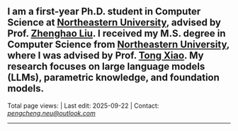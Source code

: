 I am a first-year Ph.D. student in Computer Science at [Northeastern University](https://neu.edu.cn/), advised by Prof. [Zhenghao Liu](http://faculty.neu.edu.cn/liuzhenghao/zh_CN/index.htm). I received my M.S. degree in Computer Science from [Northeastern University](https://neu.edu.cn/), where I was advised by Prof. [Tong Xiao](http://team.neu.edu.cn/NEUNLPLab/zh_CN/article/411756/content/2225.htm). My research focuses on large language models (LLMs), parametric knowledge, and foundation models.
---

<script async src="//busuanzi.ibruce.info/busuanzi/2.3/busuanzi.pure.mini.js"></script>
<!-- <script src="/assets/js/ip.js"></script> -->
<span id="busuanzi_container_site_pv">Total page views: <span id="busuanzi_value_site_pv"></span></span> \| Last edit: 2025-09-22 \| Contact: [*pengcheng.neu@outlook.com*](mailto://pengcheng.neu@outlook.com)

---

